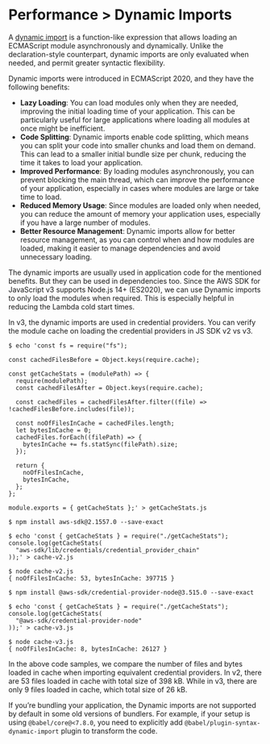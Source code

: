 # Performance > Dynamic Imports

A [dynamic import](https://developer.mozilla.org/en-US/docs/Web/JavaScript/Reference/Operators/import) is a function-like expression that allows loading an ECMAScript module asynchronously and dynamically. Unlike the declaration-style counterpart, dynamic imports are only evaluated when needed, and permit greater syntactic flexibility.

Dynamic imports were introduced in ECMAScript 2020, and they have the following benefits:

- **Lazy Loading**: You can load modules only when they are needed, improving the initial loading time of your application. This can be particularly useful for large applications where loading all modules at once might be inefficient.
- **Code Splitting**: Dynamic imports enable code splitting, which means you can split your code into smaller chunks and load them on demand. This can lead to a smaller initial bundle size per chunk, reducing the time it takes to load your application.
- **Improved Performance**: By loading modules asynchronously, you can prevent blocking the main thread, which can improve the performance of your application, especially in cases where modules are large or take time to load.
- **Reduced Memory Usage**: Since modules are loaded only when needed, you can reduce the amount of memory your application uses, especially if you have a large number of modules.
- **Better Resource Management**: Dynamic imports allow for better resource management, as you can control when and how modules are loaded, making it easier to manage dependencies and avoid unnecessary loading.

The dynamic imports are usually used in application code for the mentioned benefits. But they can be used in dependencies too. Since the AWS SDK for JavaScript v3 supports Node.js 14+ (ES2020), we can use Dynamic imports to only load the modules when required. This is especially helpful in reducing the Lambda cold start times.

In v3, the dynamic imports are used in credential providers. You can verify the module cache on loading the credential providers in JS SDK v2 vs v3.

```console
$ echo 'const fs = require("fs");

const cachedFilesBefore = Object.keys(require.cache);

const getCacheStats = (modulePath) => {
  require(modulePath);
  const cachedFilesAfter = Object.keys(require.cache);

  const cachedFiles = cachedFilesAfter.filter((file) => !cachedFilesBefore.includes(file));

  const noOfFilesInCache = cachedFiles.length;
  let bytesInCache = 0;
  cachedFiles.forEach((filePath) => {
    bytesInCache += fs.statSync(filePath).size;
  });

  return {
    noOfFilesInCache,
    bytesInCache,
  };
};

module.exports = { getCacheStats };' > getCacheStats.js
```

```console
$ npm install aws-sdk@2.1557.0 --save-exact

$ echo 'const { getCacheStats } = require("./getCacheStats");
console.log(getCacheStats(
  "aws-sdk/lib/credentials/credential_provider_chain"
));' > cache-v2.js

$ node cache-v2.js
{ noOfFilesInCache: 53, bytesInCache: 397715 }
```

```console
$ npm install @aws-sdk/credential-provider-node@3.515.0 --save-exact

$ echo 'const { getCacheStats } = require("./getCacheStats");
console.log(getCacheStats(
  "@aws-sdk/credential-provider-node"
));' > cache-v3.js

$ node cache-v3.js
{ noOfFilesInCache: 8, bytesInCache: 26127 }
```

In the above code samples, we compare the number of files and bytes loaded in cache when importing equivalent credential providers. In v2, there are 53 files loaded in cache with total size of 398 kB. While in v3, there are only 9 files loaded in cache, which total size of 26 kB.

If you’re bundling your application, the Dynamic imports are not supported by default in some old versions of bundlers. For example, if your setup is using `@babel/core@<7.8.0`, you need to explicitly add `@babel/plugin-syntax-dynamic-import` plugin to transform the code.
